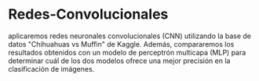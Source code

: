 # Redes-Convolucionales
aplicaremos redes neuronales convolucionales (CNN) utilizando la base de datos  "Chihuahuas vs Muffin" de Kaggle. Además, compararemos los resultados obtenidos con un  modelo de perceptrón multicapa (MLP) para determinar cuál de los dos modelos ofrece una  mejor precisión en la clasificación de imágenes.
